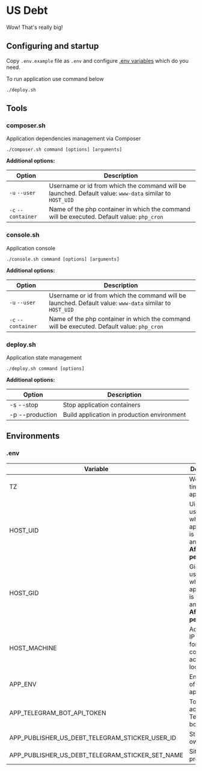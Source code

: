 # US Debt

Wow! That's really big!

## Configuring and startup

Copy `.env.example` file as `.env` and configure [.env variables](#env) which do you need.

To run application use command below
```shell
./deploy.sh
```

## Tools

### composer.sh

Application dependencies management via Composer

```shell
./composer.sh command [options] [arguments]
```

**Additional options:**

| Option             | Description                                                                                             |
|--------------------|---------------------------------------------------------------------------------------------------------|
| `-u` `--user`      | Username or id from which the command will be launched. Default value: `www-data` similar to `HOST_UID` |
| `-c` `--container` | Name of the php container in which the command will be executed. Default value: `php_cron`              |

### console.sh

Application console

```shell
./console.sh command [options] [arguments]
```

**Additional options:**

| Option             | Description                                                                                             |
|--------------------|---------------------------------------------------------------------------------------------------------|
| `-u` `--user`      | Username or id from which the command will be launched. Default value: `www-data` similar to `HOST_UID` |
| `-c` `--container` | Name of the php container in which the command will be executed. Default value: `php_cron`              |

### deploy.sh

Application state management

```shell
./deploy.sh command [options]
```

**Additional options:**

| Option          | Description                                 |
|-----------------|---------------------------------------------|
| -s --stop       | Stop application containers                 |
| -p --production | Build application in production environment |

## Environments

### .env
| Variable                                        | Description                                                                                   |
|-------------------------------------------------|-----------------------------------------------------------------------------------------------|
| TZ                                              | Working timezone of application                                                               |
| HOST_UID                                        | Uid of the user from which the application is launched and runs. **Affects file permissions** |
| HOST_GID                                        | Gid of the user from which the application is launched and runs. **Affects file permissions** |
| HOST_MACHINE                                    | Accessible IP address for container access to localhost                                       |
| APP_ENV                                         | Environment of application                                                                    |
| APP_TELEGRAM_BOT_API_TOKEN                      | Token to access Telegram bot API                                                              |
| APP_PUBLISHER_US_DEBT_TELEGRAM_STICKER_USER_ID  | Stickerpack owner id                                                                          |
| APP_PUBLISHER_US_DEBT_TELEGRAM_STICKER_SET_NAME | Sitkerpack prefix                                                                             |

